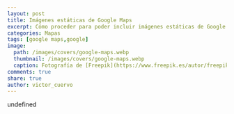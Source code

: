 ```yaml
---
layout: post
title: Imágenes estáticas de Google Maps
excerpt: Cómo proceder para poder incluir imágenes estáticas de Google Maps en tu web.
categories: Mapas
tags: [google maps,google]
image:
  path: /images/covers/google-maps.webp
  thumbnail: /images/covers/google-maps.webp
  caption: Fotografía de [Freepik](https://www.freepik.es/autor/freepik)
comments: true
share: true
author: victor_cuervo
---
```

undefined